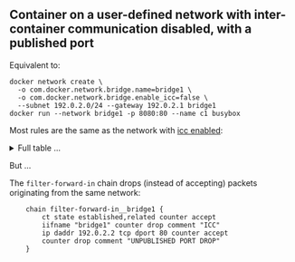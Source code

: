 ## Container on a user-defined network with inter-container communication disabled, with a published port

Equivalent to:

	docker network create \
	  -o com.docker.network.bridge.name=bridge1 \
	  -o com.docker.network.bridge.enable_icc=false \
	  --subnet 192.0.2.0/24 --gateway 192.0.2.1 bridge1
	docker run --network bridge1 -p 8080:80 --name c1 busybox

Most rules are the same as the network with [icc enabled][0]:

<details>
<summary>Full table ...</summary>

    table ip docker-bridges {
    	map filter-forward-in-jumps {
    		type ifname : verdict
    		elements = { "docker0" : jump filter-forward-in__docker0,
    			     "bridge1" : jump filter-forward-in__bridge1 }
    	}
    
    	map filter-forward-out-jumps {
    		type ifname : verdict
    		elements = { "docker0" : jump filter-forward-out__docker0,
    			     "bridge1" : jump filter-forward-out__bridge1 }
    	}
    
    	map nat-postrouting-in-jumps {
    		type ifname : verdict
    		elements = { "docker0" : jump nat-postrouting-in__docker0,
    			     "bridge1" : jump nat-postrouting-in__bridge1 }
    	}
    
    	map nat-postrouting-out-jumps {
    		type ifname : verdict
    		elements = { "docker0" : jump nat-postrouting-out__docker0,
    			     "bridge1" : jump nat-postrouting-out__bridge1 }
    	}
    
    	chain filter-FORWARD {
    		type filter hook forward priority filter; policy accept;
    		oifname vmap @filter-forward-in-jumps
    		iifname vmap @filter-forward-out-jumps
    	}
    
    	chain nat-OUTPUT {
    		type nat hook output priority -100; policy accept;
    		ip daddr != 127.0.0.0/8 fib daddr type local counter jump nat-prerouting-and-output
    	}
    
    	chain nat-POSTROUTING {
    		type nat hook postrouting priority srcnat; policy accept;
    		iifname vmap @nat-postrouting-out-jumps
    		oifname vmap @nat-postrouting-in-jumps
    	}
    
    	chain nat-PREROUTING {
    		type nat hook prerouting priority dstnat; policy accept;
    		fib daddr type local counter jump nat-prerouting-and-output
    	}
    
    	chain nat-prerouting-and-output {
    		iifname != "bridge1" tcp dport 8080 counter dnat to 192.0.2.2:80 comment "DNAT"
    	}
    
    	chain raw-PREROUTING {
    		type filter hook prerouting priority raw; policy accept;
    		ip daddr 192.0.2.2 iifname != "bridge1" counter drop comment "DROP DIRECT ACCESS"
    	}
    
    	chain filter-forward-in__docker0 {
    		ct state established,related counter accept
    		iifname "docker0" counter accept comment "ICC"
    		counter drop comment "UNPUBLISHED PORT DROP"
    	}
    
    	chain filter-forward-out__docker0 {
    		ct state established,related counter accept
    		counter accept comment "OUTGOING"
    	}
    
    	chain nat-postrouting-in__docker0 {
    	}
    
    	chain nat-postrouting-out__docker0 {
    		oifname != "docker0" ip saddr 172.17.0.0/16 counter masquerade comment "MASQUERADE"
    	}
    
    	chain filter-forward-in__bridge1 {
    		ct state established,related counter accept
    		iifname "bridge1" counter drop comment "ICC"
    		ip daddr 192.0.2.2 tcp dport 80 counter accept
    		counter drop comment "UNPUBLISHED PORT DROP"
    	}
    
    	chain filter-forward-out__bridge1 {
    		ct state established,related counter accept
    		counter accept comment "OUTGOING"
    	}
    
    	chain nat-postrouting-in__bridge1 {
    	}
    
    	chain nat-postrouting-out__bridge1 {
    		oifname != "bridge1" ip saddr 192.0.2.0/24 counter masquerade comment "MASQUERADE"
    	}
    }
    

</details>

But ...

The `filter-forward-in` chain drops (instead of accepting) packets originating
from the same network:

    	chain filter-forward-in__bridge1 {
    		ct state established,related counter accept
    		iifname "bridge1" counter drop comment "ICC"
    		ip daddr 192.0.2.2 tcp dport 80 counter accept
    		counter drop comment "UNPUBLISHED PORT DROP"
    	}


[0]: usernet-portmap.md

